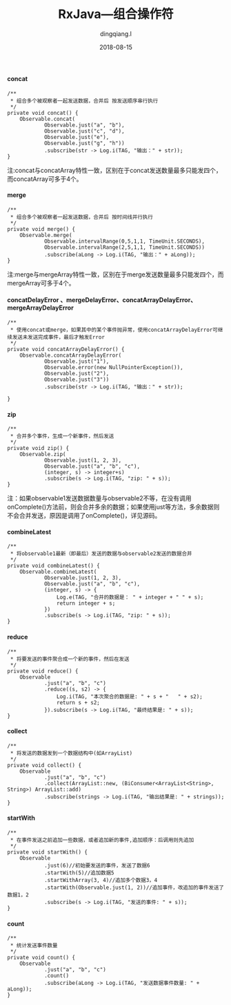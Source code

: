 ﻿---
layout:     post
title:      RxJava—组合操作符
subtitle:   
date:       2018-08-15
author:     dingqiang.l
header-img: 
catalog: true
tags:
    - Android
    - 开发技巧
---
#### concat

    /**
     * 组合多个被观察者一起发送数据，合并后 按发送顺序串行执行
     */
    private void concat() {
        Observable.concat(
                Observable.just("a", "b"),
                Observable.just("c", "d"),
                Observable.just("e"),
                Observable.just("g", "h"))
                .subscribe(str -> Log.i(TAG, "输出：" + str));
    }
注:concat与concatArray特性一致，区别在于concat发送数量最多只能发四个，而concatArray可多于4个。
#### merge
    /**
     * 组合多个被观察者一起发送数据，合并后 按时间线并行执行
     */
    private void merge() {
        Observable.merge(
                Observable.intervalRange(0,5,1,1, TimeUnit.SECONDS),
                Observable.intervalRange(2,5,1,1, TimeUnit.SECONDS))
                .subscribe(aLong -> Log.i(TAG, "输出：" + aLong));
    }
注:merge与mergeArray特性一致，区别在于merge发送数量最多只能发四个，而mergeArray可多于4个。

#### concatDelayError 、mergeDelayError、concatArrayDelayError、mergeArrayDelayError

    /**
     * 使用concat或merge，如果其中的某个事件抛异常，使用concatArrayDelayError可继续发送未发送完成事件，最后才触发Error
     */
    private void concatArrayDelayError() {
        Observable.concatArrayDelayError(
                Observable.just("1"),
                Observable.error(new NullPointerException()),
                Observable.just("2"),
                Observable.just("3"))
                .subscribe(str -> Log.i(TAG, "输出：" + str));

    }

#### zip


    /**
     * 合并多个事件，生成一个新事件，然后发送
     */
    private void zip() {
        Observable.zip(
                Observable.just(1, 2, 3),
                Observable.just("a", "b", "c"),
                (integer, s) -> integer+s)
                .subscribe(s -> Log.i(TAG, "zip: " + s));
    }
注：如果observable1发送数据数量与observable2不等，在没有调用onComplete()方法前，则会合并多余的数据；如果使用just等方法，多余数据则不会合并发送，原因是调用了onComplete()，详见源码。

#### combineLatest

    /**
     * 将observable1最新（即最后）发送的数据与observable2发送的数据合并
     */
    private void combineLatest() {
        Observable.combineLatest(
                Observable.just(1, 2, 3),
                Observable.just("a", "b", "c"),
                (integer, s) -> {
                    Log.e(TAG, "合并的数据是： " + integer + " " + s);
                    return integer + s;
                })
                .subscribe(s -> Log.i(TAG, "zip: " + s));
    }

#### reduce

    /**
     * 将要发送的事件聚合成一个新的事件，然后在发送
     */
    private void reduce() {
        Observable
                .just("a", "b", "c")
                .reduce((s, s2) -> {
                    Log.i(TAG, "本次聚合的数据是: " + s + "   " + s2);
                    return s + s2;
                }).subscribe(s -> Log.i(TAG, "最终结果是: " + s));
    }

#### collect

    /**
     * 将发送的数据发到一个数据结构中(如ArrayList)
     */
    private void collect() {
        Observable
                .just("a", "b", "c")
                .collect(ArrayList::new, (BiConsumer<ArrayList<String>, String>) ArrayList::add)
                .subscribe(strings -> Log.i(TAG, "输出结果是: " + strings));
    }

#### startWith

    /**
     * 在事件发送之前追加一些数据，或者追加新的事件,追加顺序：后调用则先追加
     */
    private void startWith() {
        Observable
                .just(6)//初始要发送的事件，发送了数据6
                .startWith(5)//追加数据5
                .startWithArray(3, 4)//追加多个数据3，4
                .startWith(Observable.just(1, 2))//追加事件，改追加的事件发送了数据1，2
                .subscribe(s -> Log.i(TAG, "发送的事件: " + s));
    }

#### count

    /**
     * 统计发送事件数量
     */
    private void count() {
        Observable
                .just("a", "b", "c")
                .count()
                .subscribe(aLong -> Log.i(TAG, "发送数据事件数量: " + aLong));
    }

